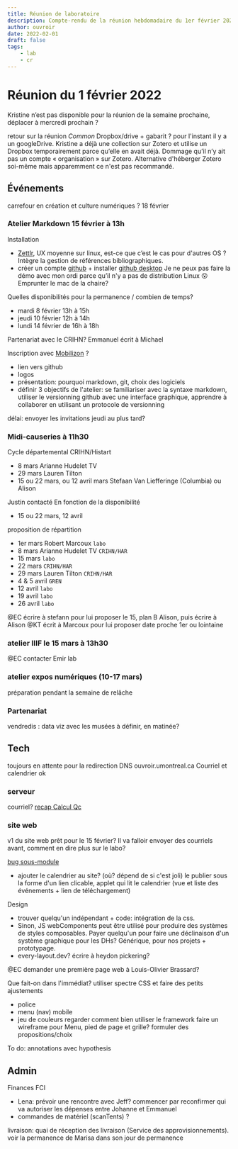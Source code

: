 ```yaml
---
title: Réunion de laboratoire
description: Compte-rendu de la réunion hebdomadaire du 1er février 2022
author: ouvroir
date: 2022-02-01
draft: false
tags:
    - lab
    - cr
---
```


# Réunion du 1 février 2022

Kristine n’est pas disponible pour la réunion de la semaine prochaine,
déplacer à mercredi prochain ? 

retour sur la réunion *Common*
Dropbox/drive + gabarit ? pour l'instant il y a un googleDrive.
Kristine a déjà une collection sur Zotero et utilise un Dropbox temporairement parce qu’elle en avait déjà. 
Dommage qu’il n’y ait pas un compte « organisation » sur Zotero. Alternative d'héberger Zotero soi-même mais apparemment ce n'est pas recommandé. 

## Événements

carrefour en création et culture numériques ? 18 février

### Atelier Markdown 15 février à 13h

Installation
- [Zettlr](https://www.zettlr.com/download), UX moyenne sur linux, est-ce que c’est le cas pour d'autres OS ? Intègre la gestion de références bibliographiques.
- créer un compte [github](https://github.com/) + installer [github desktop](https://desktop.github.com/) Je ne peux pas faire la démo avec mon ordi parce qu’il n'y a pas de distribution Linux :open_mouth: 
Emprunter le mac de la chaire? 

Quelles disponibilités pour la permanence / combien de temps? 
- mardi 8 février 13h à 15h
- jeudi 10 février 12h à 14h
- lundi 14 février de 16h à 18h

Partenariat avec le CRIHN? Emmanuel écrit à Michael

Inscription avec [Mobilizon](https://mobilizon.fr/) ? 
- lien vers github
- logos
- présentation: pourquoi markdown, git, choix des logiciels
- définir 3 objectifs de l'atelier: se familiariser avec la syntaxe markdown, utiliser le versionning github avec une interface graphique, apprendre à collaborer en utilisant un protocole de versionning

délai: envoyer les invitations jeudi au plus tard? 

### Midi-causeries à 11h30

Cycle départemental CRIHN/Histart
- 8 mars Arianne Hudelet TV
- 29 mars Lauren Tilton
- 15 ou 22 mars, ou 12 avril mars Stefaan Van Liefferinge (Columbia) ou Alison

Justin contacté
En fonction de la disponibilité
- 15 ou 22 mars, 12 avril

proposition de répartition
- 1er mars Robert Marcoux `labo`
- 8 mars Arianne Hudelet TV `CRIHN/HAR`
- 15 mars `labo`
- 22 mars `CRIHN/HAR`
- 29 mars Lauren Tilton `CRIHN/HAR`
- 4 & 5 avril `GREN`
- 12 avril `labo`
- 19 avril `labo`
- 26 avril `labo`

@EC écrire à stefann pour lui proposer le 15, plan B Alison, puis écrire à Alison
@KT écrit à Marcoux pour lui proposer date proche 1er ou lointaine

### atelier IIIF le 15 mars à 13h30

@EC contacter Emir lab

### atelier expos numériques (10-17 mars)

préparation pendant la semaine de relâche

### Partenariat

vendredis : data viz avec les musées
à définir, en matinée? 

## Tech

toujours en attente pour la redirection DNS ouvroir.umontreal.ca
Courriel et calendrier ok

### serveur

courriel?
[recap Calcul Qc](https://github.com/ouvroir/labouvroir/blob/main/calculQuebec2022.md)

### site web

v1 du site web prêt pour le 15 février? Il va falloir envoyer des courriels avant, comment en dire plus sur le labo? 


[bug sous-module](https://github.com/ouvroir/ouvroir.github.io/issues/32)

- ajouter le calendrier au site? (où? dépend de si c'est joli) le publier sous la forme d'un lien clicable, applet qui lit le calendrier (vue et liste des événements + lien de téléchargement)

Design
- trouver quelqu'un indépendant + code: intégration de la css. 
- Sinon, JS webComponents peut être utilisé pour produire des systèmes de styles composables. Payer quelqu'un pour faire une déclinaison d'un système graphique pour les DHs? Générique, pour nos projets + prototypage.
- every-layout.dev? écrire à heydon pickering? 

@EC demander une première page web à Louis-Olivier Brassard? 

Que fait-on dans l'immédiat? 
utiliser spectre CSS et faire des petits ajustements
- police
- menu (nav) mobile
- jeu de couleurs
regarder comment bien utiliser le framework 
faire un wireframe pour Menu, pied de page et grille? 
formuler des propositions/choix

To do: annotations avec hypothesis


## Admin
Finances FCI
- Lena: prévoir une rencontre avec Jeff? commencer par reconfirmer qui va autoriser les dépenses entre Johanne et Emmanuel
- commandes de matériel (scanTents) ? 

livraison: quai de réception des livraison (Service des approvisionnements). voir la permanence de Marisa dans son jour de permanence